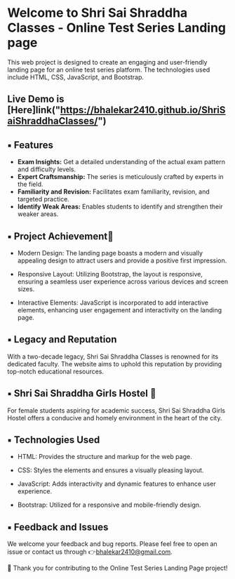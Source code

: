 # Welcome to Shri Sai Shraddha Classes - Online Test Series Landing page

This web project is designed to
create an engaging and user-friendly landing page for an online test series platform. The technologies used include HTML, CSS, JavaScript, and Bootstrap.

## Live Demo is [Here]link("https://bhalekar2410.github.io/ShriSaiShraddhaClasses/")

## ▪️ Features

- **Exam Insights:** Get a detailed understanding of the actual exam pattern and difficulty levels.
- **Expert Craftsmanship:** The series is meticulously crafted by experts in the field.
- **Familiarity and Revision:** Facilitates exam familiarity, revision, and targeted practice.
- **Identify Weak Areas:** Enables students to identify and strengthen their weaker areas.

## ▪️ Project Achievement🎯

- Modern Design: The landing page boasts a modern and visually appealing design to attract users and provide a positive first impression.

- Responsive Layout: Utilizing Bootstrap, the layout is responsive, ensuring a seamless user experience across various devices and screen sizes.

- Interactive Elements: JavaScript is incorporated to add interactive elements, enhancing user engagement and interactivity on the landing page.

## ▪️ Legacy and Reputation

With a two-decade legacy, Shri Sai Shraddha Classes is renowned for its dedicated faculty. The website aims to uphold this reputation by providing top-notch educational resources.

## ▪️ Shri Sai Shraddha Girls Hostel 🏢

For female students aspiring for academic success, Shri Sai Shraddha Girls Hostel offers a conducive and homely environment in the heart of the city.

## ▪️ Technologies Used

- HTML: Provides the structure and markup for the web page.

- CSS: Styles the elements and ensures a visually pleasing layout.

- JavaScript: Adds interactivity and dynamic features to enhance user experience.

- Bootstrap: Utilized for a responsive and mobile-friendly design.

## ▪️ Feedback and Issues

We welcome your feedback and bug reports. Please feel free to open an issue or contact us through 👉bhalekar2410@gmail.com.

🙏 Thank you for contributing to the Online Test Series Landing Page project!
